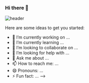 ### Hi there 👋

![header](https://capsule-render.vercel.app/api?type=waving&color=auto&height=300&section=header&text=Hi!%20I'm%20Justyna&fontSize=70)

Here are some ideas to get you started:

- 🔭 I’m currently working on ...
- 🌱 I’m currently learning ...
- 👯 I’m looking to collaborate on ...
- 🤔 I’m looking for help with ...
- 💬 Ask me about ...
- 📫 How to reach me: ...
- 😄 Pronouns: ...
- ⚡ Fun fact: ...
-->
